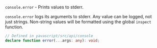 `console.error` - Prints values to stderr.

`console.error` logs its arguments to stderr. Any value can be logged, not just strings. Non-string values will be formatted using the global `inspect` function.

```ts
// Defined in yavascript/src/api/console
declare function error(...args: any): void;
```
